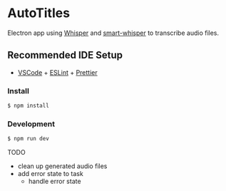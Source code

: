 # AutoTitles

Electron app using [Whisper](https://github.com/ggerganov/whisper.cpp) and [smart-whisper](https://github.com/JacobLinCool/smart-whisper) to transcribe audio files.

## Recommended IDE Setup

- [VSCode](https://code.visualstudio.com/) + [ESLint](https://marketplace.visualstudio.com/items?itemName=dbaeumer.vscode-eslint) + [Prettier](https://marketplace.visualstudio.com/items?itemName=esbenp.prettier-vscode)


### Install

```bash
$ npm install
```

### Development

```bash
$ npm run dev
```
TODO
- clean up generated audio files
- add error state to task
    - handle error state
